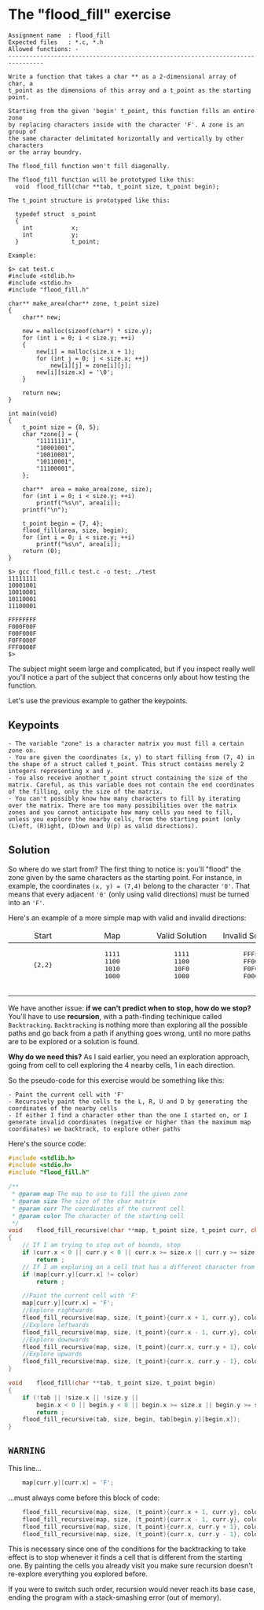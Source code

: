 # **The "flood_fill" exercise**

```
Assignment name  : flood_fill
Expected files   : *.c, *.h
Allowed functions: -
--------------------------------------------------------------------------------

Write a function that takes a char ** as a 2-dimensional array of char, a
t_point as the dimensions of this array and a t_point as the starting point.

Starting from the given 'begin' t_point, this function fills an entire zone
by replacing characters inside with the character 'F'. A zone is an group of
the same character delimitated horizontally and vertically by other characters
or the array boundry.

The flood_fill function won't fill diagonally.

The flood_fill function will be prototyped like this:
  void  flood_fill(char **tab, t_point size, t_point begin);

The t_point structure is prototyped like this:

  typedef struct  s_point
  {
    int           x;
    int           y;
  }               t_point;

Example:

$> cat test.c
#include <stdlib.h>
#include <stdio.h>
#include "flood_fill.h"

char** make_area(char** zone, t_point size)
{
	char** new;

	new = malloc(sizeof(char*) * size.y);
	for (int i = 0; i < size.y; ++i)
	{
		new[i] = malloc(size.x + 1);
		for (int j = 0; j < size.x; ++j)
			new[i][j] = zone[i][j];
		new[i][size.x] = '\0';
	}

	return new;
}

int main(void)
{
	t_point size = {8, 5};
	char *zone[] = {
		"11111111",
		"10001001",
		"10010001",
		"10110001",
		"11100001",
	};

	char**  area = make_area(zone, size);
	for (int i = 0; i < size.y; ++i)
		printf("%s\n", area[i]);
	printf("\n");

	t_point begin = {7, 4};
	flood_fill(area, size, begin);
	for (int i = 0; i < size.y; ++i)
		printf("%s\n", area[i]);
	return (0);
}

$> gcc flood_fill.c test.c -o test; ./test
11111111
10001001
10010001
10110001
11100001

FFFFFFFF
F000F00F
F00F000F
F0FF000F
FFF0000F
$>
```

The subject might seem large and complicated, but if you inspect really well you'll notice a part of the subject that concerns only about how testing the function.

Let's use the previous example to gather the keypoints.

## **Keypoints**

	- The variable "zone" is a character matrix you must fill a certain zone on. 
	- You are given the coordinates (x, y) to start filling from (7, 4) in the shape of a struct called t_point. This struct contains merely 2 integers representing x and y.
	- You also receive another t_point struct containing the size of the matrix. Careful, as this variable does not contain the end coordinates of the filling, only the size of the matrix.
	- You can't possibly know how many characters to fill by iterating over the matrix. There are too many possibilities over the matrix zones and you cannot anticipate how many cells you need to fill, unless you explore the nearby cells, from the starting point (only (L)eft, (R)ight, (D)own and U(p) as valid directions).

## **Solution**

So where do we start from? The first thing to notice is: you'll "flood" the zone given by the same characters as the starting point. For instance, in example, the coordinates `(x, y) = (7,4)` belong to the character `'0'`. That means that every adjacent `'0'` (only using valid directions) must be turned into an `'F'`.

Here's an example of a more simple map with valid and invalid directions:

<table>
	<thead>
		<tr align="center">
			<td>Start</td>
			<td>Map</td>
			<td>Valid Solution</td>
			<td>Invalid Solution</td>
		</tr>
	</thead>
	<tbody>
		<tr>
			<td>
				<pre align="center">
{2,2}
				</pre>
			</td>
			<td>
				<pre align="center">
1111
1100
1010
1000
				</pre >
			</td>
			<td>
				<pre align="center">
1111
1100
10F0
1000
				</pre>
			</td>
			<td>
				<pre align="center">
FFFF
FF00
F0F0
F000
				</pre>
			</td>
		</tr>
	</tbody>
</table>

We have another issue: **if we can't predict when to stop, how do we stop?** You'll have to use **recursion**, with a path-finding techinique called `Backtracking`. `Backtracking` is nothing more than exploring all the possible paths and go back from a path if anything goes wrong, until no more paths are to be explored or a solution is found.

**Why do we need this?** As I said earlier, you need an exploration approach, going from cell to cell exploring the 4 nearby cells, 1 in each direction.

So the pseudo-code for this exercise would be something like this:

	- Paint the current cell with 'F'
	- Recursively paint the cells to the L, R, U and D by generating the coordinates of the nearby cells
	- If either I find a character other than the one I started on, or I generate invalid coordinates (negative or higher than the maximum map coordinates) we backtrack, to explore other paths

Here's the source code:

```C
#include <stdlib.h>
#include <stdio.h>
#include "flood_fill.h"

/**
 * @param map The map to use to fill the given zone
 * @param size The size of the char matrix
 * @param curr The coordinates of the current cell
 * @param color The character of the starting cell
 */
void	flood_fill_recursive(char **map, t_point size, t_point curr, char color)
{
	// If I am trying to stop out of bounds, stop
	if (curr.x < 0 || curr.y < 0 || curr.x >= size.x || curr.y >= size.y)
		return ;
	// If I am exploring on a cell that has a different character from the starting one, stop
	if (map[curr.y][curr.x] != color)
		return ;

	//Paint the current cell with 'F'
	map[curr.y][curr.x] = 'F';
	//Explore rightwards
	flood_fill_recursive(map, size, (t_point){curr.x + 1, curr.y}, color);
	//Explore leftwards
	flood_fill_recursive(map, size, (t_point){curr.x - 1, curr.y}, color);
	//Explore downwards
	flood_fill_recursive(map, size, (t_point){curr.x, curr.y + 1}, color);
	//Explore upwards 
	flood_fill_recursive(map, size, (t_point){curr.x, curr.y - 1}, color);
}

void	flood_fill(char **tab, t_point size, t_point begin)
{
	if (!tab || !size.x || !size.y || 
		begin.x < 0 || begin.y < 0 || begin.x >= size.x || begin.y >= size.y)
		return ;
	flood_fill_recursive(tab, size, begin, tab[begin.y][begin.x]);
}
```
## `WARNING` 

This line...

```C
	map[curr.y][curr.x] = 'F';
```

...must always come before this block of code:

```C
	flood_fill_recursive(map, size, (t_point){curr.x + 1, curr.y}, color);
	flood_fill_recursive(map, size, (t_point){curr.x - 1, curr.y}, color);
	flood_fill_recursive(map, size, (t_point){curr.x, curr.y + 1}, color);
	flood_fill_recursive(map, size, (t_point){curr.x, curr.y - 1}, color);
```

This is necessary since one of the conditions for the backtracking to take effect is to stop whenever it finds a cell that is different from the starting one. By painting the cells you already visit you make sure recursion doesn't re-explore everything you explored before. 

If you were to switch such order, recursion would never reach its base case, ending the program with a stack-smashing error (out of memory).